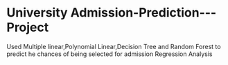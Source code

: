 # University Admission-Prediction---Project
Used Multiple linear,Polynomial Linear,Decision Tree and Random Forest to predict he chances of being selected for admission
Regression Analysis
